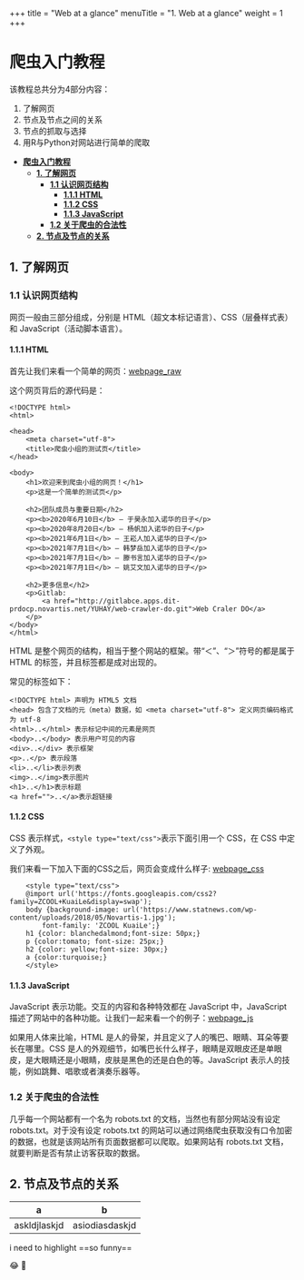 +++
title = "Web at a glance"
menuTitle = "1. Web at a glance"
weight = 1
+++


# **爬虫入门教程**
该教程总共分为4部分内容：
1. 了解网页
2. 节点及节点之间的关系
3. 节点的抓取与选择
4. 用R与Python对网站进行简单的爬取

- [**爬虫入门教程**](#爬虫入门教程)
  - [**1. 了解网页**](#1-了解网页)
    - [**1.1 认识网页结构**](#11-认识网页结构)
      - [**1.1.1 HTML**](#111-html)
      - [**1.1.2 CSS**](#112-css)
      - [**1.1.3 JavaScript**](#113-javascript)
    - [**1.2 关于爬虫的合法性**](#12-关于爬虫的合法性)
  - [**2. 节点及节点的关系**](#2-节点及节点的关系)

## **1. 了解网页** 
### **1.1 认识网页结构**
网页一般由三部分组成，分别是 HTML（超文本标记语言）、CSS（层叠样式表）和 JavaScript（活动脚本语言）。
#### **1.1.1 HTML**
首先让我们来看一个简单的网页：[webpage_raw](https://htmlpreview.github.io/?https://github.com/RC-Web-crawler/Hugo-site/blob/main/content/webpage_raw.html)

这个网页背后的源代码是：
```
<!DOCTYPE html>
<html>

<head>
    <meta charset="utf-8">
    <title>爬虫小组的测试页</title>
</head>

<body>
    <h1>欢迎来到爬虫小组的网页！</h1>
    <p>这是一个简单的测试页</p>

    <h2>团队成员与重要日期</h2>
    <p><b>2020年6月10日</b> — 于昊永加入诺华的日子</p>
    <p><b>2020年8月20日</b> — 杨帆加入诺华的日子</p>
    <p><b>2021年6月1日</b> — 王崧人加入诺华的日子</p>
    <p><b>2021年7月1日</b> — 韩梦岳加入诺华的日子</p>
    <p><b>2021年7月1日</b> — 滕书言加入诺华的日子</p>
    <p><b>2021年7月1日</b> — 姚艾文加入诺华的日子</p>

    <h2>更多信息</h2>
    <p>Gitlab: 
        <a href="http://gitlabce.apps.dit-prdocp.novartis.net/YUHAY/web-crawler-do.git">Web Craler DO</a>
    </p>
</body>
</html>
```
HTML 是整个网页的结构，相当于整个网站的框架。带“＜”、“＞”符号的都是属于 HTML 的标签，并且标签都是成对出现的。

常见的标签如下：
```
<!DOCTYPE html> 声明为 HTML5 文档
<head> 包含了文档的元（meta）数据，如 <meta charset="utf-8"> 定义网页编码格式为 utf-8
<html>..</html> 表示标记中间的元素是网页
<body>..</body> 表示用户可见的内容
<div>..</div> 表示框架
<p>..</p> 表示段落
<li>..</li>表示列表
<img>..</img>表示图片
<h1>..</h1>表示标题
<a href="">..</a>表示超链接
```
#### **1.1.2 CSS**
CSS 表示样式，`<style type="text/css">`表示下面引用一个 CSS，在 CSS 中定义了外观。

我们来看一下加入下面的CSS之后，网页会变成什么样子: [webpage_css](https://htmlpreview.github.io/?https://github.com/RC-Web-crawler/Hugo-site/blob/main/content/webpage_css.html)

```
    <style type="text/css">
    @import url('https://fonts.googleapis.com/css2?family=ZCOOL+KuaiLe&display=swap');
    body {background-image: url('https://www.statnews.com/wp-content/uploads/2018/05/Novartis-1.jpg');
        font-family: 'ZCOOL KuaiLe';}
    h1 {color: blanchedalmond;font-size: 50px;}
    p {color:tomato; font-size: 25px;}
    h2 {color: yellow;font-size: 30px;}
    a {color:turquoise;}
    </style>
```
#### **1.1.3 JavaScript**
JavaScript 表示功能。交互的内容和各种特效都在 JavaScript 中，JavaScript 描述了网站中的各种功能。让我们一起来看一个的例子：[webpage_js](https://htmlpreview.github.io/?https://github.com/RC-Web-crawler/Hugo-site/blob/main/content/webpage_js.html)

如果用人体来比喻，HTML 是人的骨架，并且定义了人的嘴巴、眼睛、耳朵等要长在哪里。CSS 是人的外观细节，如嘴巴长什么样子，眼睛是双眼皮还是单眼皮，是大眼睛还是小眼睛，皮肤是黑色的还是白色的等。JavaScript 表示人的技能，例如跳舞、唱歌或者演奏乐器等。

### **1.2 关于爬虫的合法性**
几乎每一个网站都有一个名为 robots.txt 的文档，当然也有部分网站没有设定 robots.txt。对于没有设定 robots.txt 的网站可以通过网络爬虫获取没有口令加密的数据，也就是该网站所有页面数据都可以爬取。如果网站有 robots.txt 文档，就要判断是否有禁止访客获取的数据。

## **2. 节点及节点的关系** 

|a|b|
|---|---|
askldjlaskjd|asiodiasdaskjd 

i need to highlight ==so funny==

:joy: :christmas_tree:
